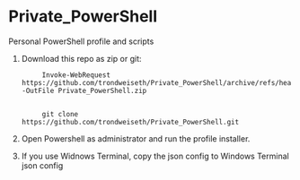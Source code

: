 # Private_PowerShell
Personal PowerShell profile and scripts

1) Download this repo as zip or git:

            Invoke-WebRequest https://github.com/trondweiseth/Private_PowerShell/archive/refs/heads/main.zip -OutFile Private_PowerShell.zip


            git clone https://github.com/trondweiseth/Private_PowerShell.git

2) Open Powershell as administrator and run the profile installer.
3) If you use Widnows Terminal, copy the json config to Windows Terminal json config
